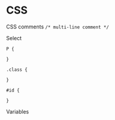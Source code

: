 # CSS


CSS comments
`/* multi-line comment */`

Select
```
P {

}

.class {

}

#id {

}
```

Variables

